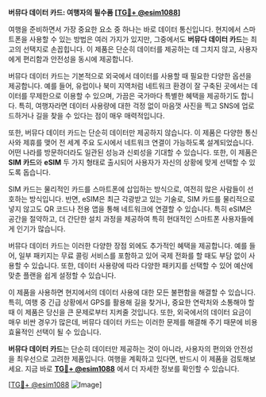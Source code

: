 **버뮤다 데이터 카드: 여행자의 필수품 [[TG💪+ @esim1088](https://t.me/s/esim1088)]**

여행을 준비하면서 가장 중요한 요소 중 하나는 바로 데이터 통신입니다. 현지에서 스마트폰을 사용할 수 있는 방법은 여러 가지가 있지만, 그중에서도 **버뮤다 데이터 카드**는 최고의 선택지로 손꼽힙니다. 이 제품은 단순히 데이터를 제공하는 데 그치지 않고, 사용자에게 편리함과 안전성을 동시에 제공합니다.

버뮤다 데이터 카드는 기본적으로 외국에서 데이터를 사용할 때 필요한 다양한 옵션을 제공합니다. 예를 들어, 유럽이나 북미 지역처럼 네트워크 환경이 잘 구축된 곳에서는 데이터를 무제한으로 이용할 수 있으며, 가끔은 국가마다 특별한 혜택을 제공하기도 합니다. 특히, 여행자라면 데이터 사용량에 대한 걱정 없이 마음껏 사진을 찍고 SNS에 업로드하거나 길을 찾을 수 있다는 점이 매우 매력적입니다.

또한, 버뮤다 데이터 카드는 단순히 데이터만 제공하지 않습니다. 이 제품은 다양한 통신사와 제휴를 맺어 전 세계 주요 도시에서 네트워크 연결이 가능하도록 설계되었습니다. 어떤 나라를 방문하더라도 일관된 성능과 신뢰성을 기대할 수 있습니다. 또한, 이 제품은 **SIM 카드**와 **eSIM** 두 가지 형태로 출시되어 사용자가 자신의 상황에 맞게 선택할 수 있도록 돕습니다.

SIM 카드는 물리적인 카드를 스마트폰에 삽입하는 방식으로, 여전히 많은 사람들이 선호하는 방식입니다. 반면, eSIM은 최근 각광받고 있는 기술로, SIM 카드를 물리적으로 넣지 않고도 QR 코드나 전용 앱을 통해 네트워크에 연결할 수 있습니다. 특히 eSIM은 공간을 절약하고, 더 간단한 설치 과정을 제공하여 특히 현대적인 스마트폰 사용자들에게 인기가 많습니다.

버뮤다 데이터 카드는 이러한 다양한 장점 외에도 추가적인 혜택을 제공합니다. 예를 들어, 일부 패키지는 무료 콜링 서비스를 포함하고 있어 국제 전화를 할 때도 부담 없이 사용할 수 있습니다. 또한, 데이터 사용량에 따라 다양한 패키지를 선택할 수 있어 예산에 맞춘 플랜을 쉽게 설정할 수 있습니다.

이 제품을 사용하면 현지에서의 데이터 사용에 대한 모든 불편함을 해결할 수 있습니다. 특히, 여행 중 긴급 상황에서 GPS를 활용해 길을 찾거나, 중요한 연락처와 소통해야 할 때 이 제품은 당신을 큰 문제로부터 지켜줄 것입니다. 또한, 외국에서의 데이터 요금이 매우 비싼 경우가 많은데, 버뮤다 데이터 카드는 이러한 문제를 해결해 주기 때문에 비용 효율적인 선택이 될 수 있습니다.

**버뮤다 데이터 카드**는 단순히 데이터만 제공하는 것이 아니라, 사용자의 편의와 안전성을 최우선으로 고려한 제품입니다. 여행을 계획하고 있다면, 반드시 이 제품을 검토해보세요. 지금 바로 **[TG💪+ @esim1088](https://t.me/s/esim1088)** 에서 더 자세한 정보를 확인할 수 있습니다.

[[TG💪+ @esim1088](https://t.me/s/esim1088) ![Image](https://i.postimg.cc/Y0z9fWf4/image.png)]